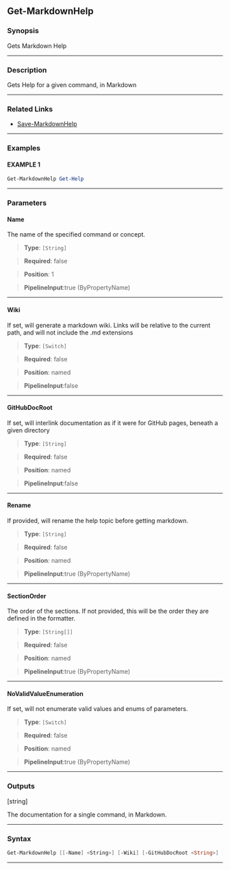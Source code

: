 
Get-MarkdownHelp
----------------
### Synopsis
Gets Markdown Help

---
### Description

Gets Help for a given command, in Markdown

---
### Related Links
* [Save-MarkdownHelp](Save-MarkdownHelp.md)



---
### Examples
#### EXAMPLE 1
```PowerShell
Get-MarkdownHelp Get-Help
```

---
### Parameters
#### **Name**

The name of the specified command or concept.



> **Type**: ```[String]```

> **Required**: false

> **Position**: 1

> **PipelineInput**:true (ByPropertyName)



---
#### **Wiki**

If set, will generate a markdown wiki.  Links will be relative to the current path, and will not include the .md extensions



> **Type**: ```[Switch]```

> **Required**: false

> **Position**: named

> **PipelineInput**:false



---
#### **GitHubDocRoot**

If set, will interlink documentation as if it were for GitHub pages, beneath a given directory



> **Type**: ```[String]```

> **Required**: false

> **Position**: named

> **PipelineInput**:false



---
#### **Rename**

If provided, will rename the help topic before getting markdown.



> **Type**: ```[String]```

> **Required**: false

> **Position**: named

> **PipelineInput**:true (ByPropertyName)



---
#### **SectionOrder**

The order of the sections.
If not provided, this will be the order they are defined in the formatter.



> **Type**: ```[String[]]```

> **Required**: false

> **Position**: named

> **PipelineInput**:true (ByPropertyName)



---
#### **NoValidValueEnumeration**

If set, will not enumerate valid values and enums of parameters.



> **Type**: ```[Switch]```

> **Required**: false

> **Position**: named

> **PipelineInput**:true (ByPropertyName)



---
### Outputs
[string]

The documentation for a single command, in Markdown.


---
### Syntax
```PowerShell
Get-MarkdownHelp [[-Name] <String>] [-Wiki] [-GitHubDocRoot <String>] [-Rename <String>] [-SectionOrder <String[]>] [-NoValidValueEnumeration] [<CommonParameters>]
```
---



